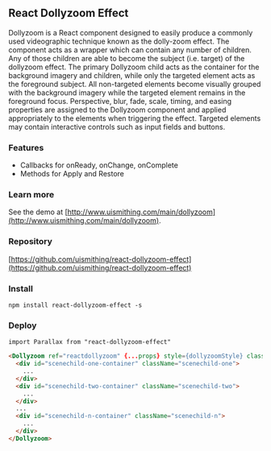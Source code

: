## React Dollyzoom Effect

Dollyzoom is a React component designed to easily produce a commonly used videographic technique known as the dolly-zoom effect. The component acts as a wrapper which can contain any number of children. Any of those children are able to become the subject (i.e. target) of the dollyzoom effect. The primary Dollyzoom child acts as the container for the background imagery and children, while only the targeted element acts as the foreground subject. All non-targeted elements become visually grouped with the background imagery while the targeted element remains in the foreground focus. Perspective, blur, fade, scale, timing, and easing properties are assigned to the Dollyzoom component and applied appropriately to the elements when triggering the effect. Targeted elements may contain interactive controls such as input fields and buttons.

### Features
  * Callbacks for onReady, onChange, onComplete
  * Methods for Apply and Restore

### Learn more
See the demo at [http://www.uismithing.com/main/dollyzoom](http://www.uismithing.com/main/dollyzoom).

### Repository
[https://github.com/uismithing/react-dollyzoom-effect](https://github.com/uismithing/react-dollyzoom-effect)

### Install
`npm install react-dollyzoom-effect -s`

### Deploy
`import Parallax from "react-dollyzoom-effect"`
```html
<Dollyzoom ref="reactdollyzoom" {...props} style={dollyzoomStyle} className="dollyzoom-example">
  <div id="scenechild-one-container" className="scenechild-one">
    ...
  </div>
  <div id="scenechild-two-container" className="scenechild-two">
    ...
  </div>
  ...
  <div id="scenechild-n-container" className="scenechild-n">
    ...
  </div>
</Dollyzoom>
```